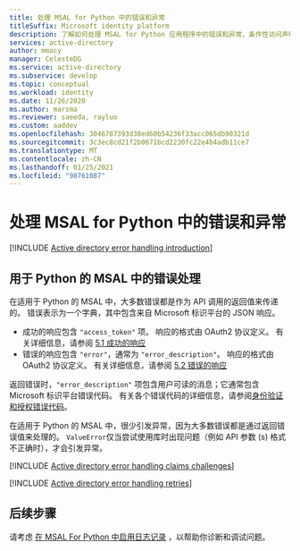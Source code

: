 ```yaml
---
title: 处理 MSAL for Python 中的错误和异常
titleSuffix: Microsoft identity platform
description: 了解如何处理 MSAL for Python 应用程序中的错误和异常、条件性访问声明质询和重试。
services: active-directory
author: mmacy
manager: CelesteDG
ms.service: active-directory
ms.subservice: develop
ms.topic: conceptual
ms.workload: identity
ms.date: 11/26/2020
ms.author: marsma
ms.reviewer: saeeda, rayluo
ms.custom: aaddev
ms.openlocfilehash: 3046787393d38ed60b54236f33acc065db90321d
ms.sourcegitcommit: 3c3ec8cd21f2b0671bcd2230fc22e4b4adb11ce7
ms.translationtype: MT
ms.contentlocale: zh-CN
ms.lasthandoff: 01/25/2021
ms.locfileid: "98761087"
---
```

# <a name="handle-errors-and-exceptions-in-msal-for-python"></a>处理 MSAL for Python 中的错误和异常

[!INCLUDE [Active directory error handling introduction](../../../includes/active-directory-develop-error-handling-introduction.md)]

## <a name="error-handling-in-msal-for-python"></a>用于 Python 的 MSAL 中的错误处理

在适用于 Python 的 MSAL 中，大多数错误都是作为 API 调用的返回值来传递的。 错误表示为一个字典，其中包含来自 Microsoft 标识平台的 JSON 响应。

* 成功的响应包含 `"access_token"` 项。 响应的格式由 OAuth2 协议定义。 有关详细信息，请参阅 [5.1 成功的响应](https://tools.ietf.org/html/rfc6749#section-5.1)
* 错误的响应包含 `"error"`，通常为 `"error_description"`。 响应的格式由 OAuth2 协议定义。 有关详细信息，请参阅 [5.2 错误的响应](https://tools.ietf.org/html/rfc6749#section-5.2)

返回错误时，`"error_description"` 项包含用户可读的消息；它通常包含 Microsoft 标识平台错误代码。 有关各个错误代码的详细信息，请参阅[身份验证和授权错误代码](./reference-aadsts-error-codes.md)。

在适用于 Python 的 MSAL 中，很少引发异常，因为大多数错误都是通过返回错误值来处理的。 `ValueError`仅当尝试使用库时出现问题（例如 API 参数 (s) 格式不正确时），才会引发异常。

[!INCLUDE [Active directory error handling claims challenges](../../../includes/active-directory-develop-error-handling-claims-challenges.md)]

[!INCLUDE [Active directory error handling retries](../../../includes/active-directory-develop-error-handling-retries.md)]

## <a name="next-steps"></a>后续步骤

请考虑 [在 MSAL For Python 中启用日志记录](msal-logging-python.md) ，以帮助你诊断和调试问题。
